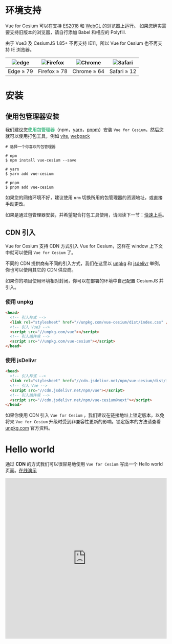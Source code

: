 <!--
 * @Author: zouyaoji@https://github.com/zouyaoji
 * @Date: 2021-04-06 09:21:03
 * @LastEditTime: 2023-02-13 01:37:31
 * @LastEditors: zouyaoji
 * @Description:
 * @FilePath: \vue-cesium@next\website\docs\zh-CN\installation.md
-->

# 环境支持

Vue for Cesium 可以在支持 [ES2018](https://caniuse.com/?feats=mdn-javascript_builtins_regexp_dotall,mdn-javascript_builtins_regexp_lookbehind_assertion,mdn-javascript_builtins_regexp_named_capture_groups,mdn-javascript_builtins_regexp_property_escapes,mdn-javascript_builtins_symbol_asynciterator,mdn-javascript_functions_method_definitions_async_generator_methods,mdn-javascript_grammar_template_literals_template_literal_revision,mdn-javascript_operators_destructuring_rest_in_objects,mdn-javascript_operators_spread_spread_in_destructuring,promise-finally) 和 [WebGL](https://caniuse.com/webgl) 的浏览器上运行。 如果您确实需要支持旧版本的浏览器，请自行添加 Babel 和相应的 Polyfill.

由于 Vue3 及 CesiumJS 1.85+ 不再支持 IE11，所以 Vue for Cesium 也不再支持 IE 浏览器。

| ![edge](https://unpkg.com/@browser-logos/edge/edge_32x32.png) | ![Firefox](https://unpkg.com/@browser-logos/firefox/firefox_32x32.png) | ![Chrome](https://unpkg.com/@browser-logos/chrome/chrome_32x32.png) | ![Safari](https://unpkg.com/@browser-logos/safari/safari_32x32.png) |
| :-----------------------------------------------------------: | :--------------------------------------------------------------------: | :-----------------------------------------------------------------: | :-----------------------------------------------------------------: |
|                           Edge ≥ 79                           |                              Firefox ≥ 78                              |                             Chrome ≥ 64                             |                             Safari ≥ 12                             |

# 安装

## 使用包管理器安装

我们建议您<span style="color: rgb(66 184 131);"><b>使用包管理器</b></span>（npm，[yarn](https://classic.yarnpkg.com/lang/en/)，[pnpm](https://pnpm.io/zh/)）安装 `Vue for Cesium`，然后您就可以使用打包工具，例如 [vite](https://vitejs.dev), [webpack](https://webpack.js.org/)

```shell
# 选择一个你喜欢的包管理器

# npm
$ npm install vue-cesium --save

# yarn
$ yarn add vue-cesium

# pnpm
$ pnpm add vue-cesium
```

如果您的网络环境不好，建议使用 `nrm` 切换所用的包管理器的资源地址，或直接手动更改。

如果是通过包管理器安装，并希望配合打包工具使用，请阅读下一节：[快速上手](./#/zh-CN/component/quickstart)。

## CDN 引入

Vue for Cesium 支持 CDN 方式引入 Vue for Cesium，这样在 window 上下文中就可以使用 `Vue for Cesium` 了。

不同的 CDN 提供商有不同的引入方式，我们在这里以 [unpkg](https://unpkg.com) 和 [jsdelivr](https://jsdelivr.com) 举例，你也可以使用其它的 CDN 供应商。

如果你的项目使用环境相对封闭，你可以在部署的环境中自己配置 CesiumJS 并引入。

### 使用 unpkg

```html
<head>
  <!-- 引入样式 -->
  <link rel="stylesheet" href="//unpkg.com/vue-cesium/dist/index.css" />
  <!-- 引入 Vue3 -->
  <script src="//unpkg.com/vue"></script>
  <!-- 引入组件库 -->
  <script src="//unpkg.com/vue-cesium"></script>
</head>
```

### 使用 jsDelivr

```html
<head>
  <!-- 引入样式 -->
  <link rel="stylesheet" href="//cdn.jsdelivr.net/npm/vue-cesium/dist/index.css" />
  <!-- 引入 Vue -->
  <script src="//cdn.jsdelivr.net/npm/vue"></script>
  <!-- 引入组件库 -->
  <script src="//cdn.jsdelivr.net/npm/vue-cesium@next"></script>
</head>
```

如果你使用 CDN 引入 `Vue for Cesium` ，我们建议在链接地址上锁定版本，以免将来 `Vue for Cesium` 升级时受到非兼容性更新的影响。锁定版本的方法请查看 [unpkg.com](https://unpkg.com) 官方资料。

# Hello world

通过 **CDN** 的方式我们可以很容易地使用 `Vue for Cesium` 写出一个 Hello world 页面。[在线演示](https://codepen.io/zouyaoji/pen/bGBOyJM)

<iframe height="500" style="width: 100%;" scrolling="no" title="Vue for Cesium Demo" src="https://codepen.io/zouyaoji/embed/bGBOyJM?height=265&theme-id=light&default-tab=html,result" frameborder="no" loading="lazy" allowtransparency="true" allowfullscreen="true">
  See the Pen <a href='https://codepen.io/zouyaoji/pen/bGBOyJM'>Vue for Cesium Demo</a> by zouyaoji
  (<a href='https://codepen.io/zouyaoji'>@zouyaoji</a>) on <a href='https://codepen.io'>CodePen</a>.
</iframe>
